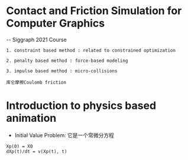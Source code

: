 # Contact and Friction Simulation for Computer Graphics
-- Siggraph 2021 Course

```
1. constraint based method : related to constrained optimization

2. penalty based method : force-based modeling

3. impulse based method : micro-collisions

```


```
库仑摩擦Coulomb friction 

```

# Introduction to physics based animation
- Initial Value Problem: 它是一个常微分方程
```
Xp(0) = X0
dXp(t)/dt = v(Xp(t), t)
  
  
```


